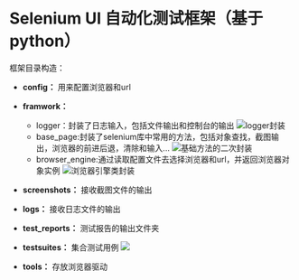# Selenium UI 自动化测试框架（基于python）
框架目录构造：


- **config：**
用来配置浏览器和url



- **framwork：**
	- logger：封装了日志输入，包括文件输出和控制台的输出
		![logger封装](http://p4uuxwp7i.bkt.clouddn.com/logger%E8%B4%B4%E5%9B%BE.png)
	- base_page:封装了selenium库中常用的方法，包括对象查找，截图输出，浏览器的前进后退，清除和输入...
		![基础方法的二次封装](http://p4uuxwp7i.bkt.clouddn.com/bage%E6%98%BE%E7%A4%BA.png)
	- browser_engine:通过读取配置文件去选择浏览器和url，并返回浏览器对象实例
		![浏览器引擎类封装](http://p4uuxwp7i.bkt.clouddn.com/browser%E6%98%BE%E7%A4%BA.png)


- **screenshots：**
接收截图文件的输出



- **logs：**
接收日志文件的输出



- **test_reports：**
测试报告的输出文件夹



- **testsuites：**
集合测试用例
	![](http://p4uuxwp7i.bkt.clouddn.com/%E6%B5%8B%E8%AF%95%E6%8A%A5%E5%91%8A%E6%98%BE%E7%A4%BA.png)


- **tools：**
存放浏览器驱动
	